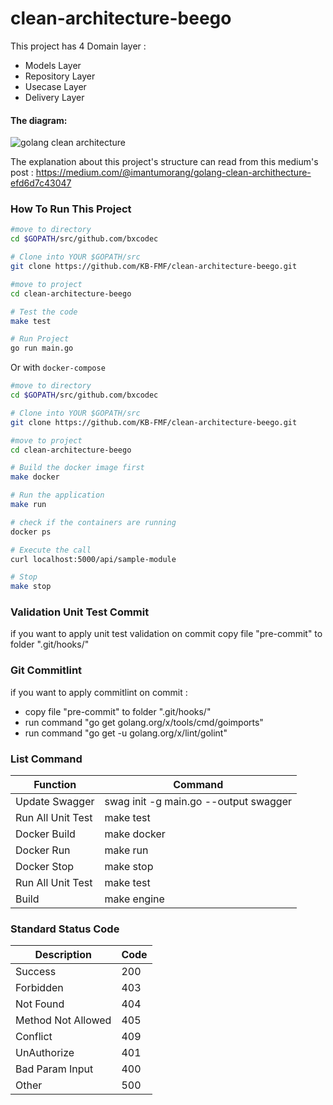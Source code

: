 # clean-architecture-beego

This project has  4 Domain layer :

 * Models Layer
 * Repository Layer
 * Usecase Layer  
 * Delivery Layer

#### The diagram:

![golang clean architecture](https://github.com/bxcodec/go-clean-arch/raw/master/clean-arch.png)

The explanation about this project's structure  can read from this medium's post : https://medium.com/@imantumorang/golang-clean-archithecture-efd6d7c43047

### How To Run This Project

```bash
#move to directory
cd $GOPATH/src/github.com/bxcodec

# Clone into YOUR $GOPATH/src
git clone https://github.com/KB-FMF/clean-architecture-beego.git

#move to project
cd clean-architecture-beego

# Test the code
make test

# Run Project
go run main.go


```

Or with `docker-compose`

```bash
#move to directory
cd $GOPATH/src/github.com/bxcodec

# Clone into YOUR $GOPATH/src
git clone https://github.com/KB-FMF/clean-architecture-beego.git

#move to project
cd clean-architecture-beego

# Build the docker image first
make docker

# Run the application
make run

# check if the containers are running
docker ps

# Execute the call
curl localhost:5000/api/sample-module

# Stop
make stop
```
### Validation Unit Test Commit
if you want to apply unit test validation on commit copy file "pre-commit" to folder ".git/hooks/"      

### Git Commitlint
if you want to apply commitlint on commit :

 * copy file "pre-commit" to folder ".git/hooks/"      
 * run command "go get golang.org/x/tools/cmd/goimports"
 * run command "go get -u golang.org/x/lint/golint"

### List Command
                    
Function  | Command
------------- | -------------
Update Swagger  | swag init -g main.go --output swagger
Run All Unit Test  | make test 
Docker Build  | make docker
Docker Run  | make run 
Docker Stop  | make stop
Run All Unit Test  | make test 
Build  | make engine

### Standard Status Code 
                    
Description  | Code
------------- | -------------
Success  | 200
Forbidden  | 403
Not Found  | 404 
Method Not Allowed  | 405 
Conflict  | 409
UnAuthorize  | 401 
Bad Param Input  | 400
Other  | 500 
